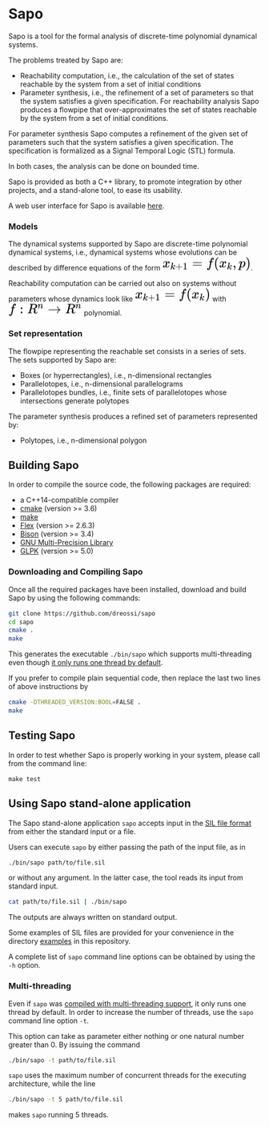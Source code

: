 # Sapo

Sapo is a tool for the formal analysis of discrete-time polynomial dynamical systems.

The problems treated by Sapo are:

- Reachability computation, i.e., the calculation of the set of states reachable by the system from a set of initial conditions
- Parameter synthesis, i.e., the refinement of a set of parameters so that the system satisfies a given specification.
  For reachability analysis Sapo produces a flowpipe that over-approximates the set of states reachable by the system from a set of initial conditions.

For parameter synthesis Sapo computes a refinement of the given set of parameters such that the system satisfies a given specification. The specification is formalized as a Signal Temporal Logic (STL) formula.

In both cases, the analysis can be done on bounded time.

Sapo is provided as both a C++ library, to promote integration by other projects, and a stand-alone tool, to ease its usability.

A web user interface for Sapo is available [here](https://github.com/LucaDorigo/webSapo).

### Models

The dynamical systems supported by Sapo are discrete-time polynomial dynamical systems, i.e., dynamical systems whose evolutions can be described by difference equations of the form <!-- $x_{k+1} = f(x_k,p)$ --> <img style="transform: translateY(0.1em); background: white;" src="svg/kukKgGlU7t.svg"/>.

Reachability computation can be carried out also on systems without parameters whose dynamics look like <!-- $x_{k+1} = f(x_k)$ --> <img style="transform: translateY(0.1em); background: white;" src="svg/O2tXhyFGXU.svg"/>  with <!-- $f : R^n \rightarrow R^n$ --> <img style="transform: translateY(0.1em); background: white;" src="svg/6nV9NfgdJZ.svg"/> polynomial.

### Set representation

The flowpipe representing the reachable set consists in a series of sets. The sets supported by Sapo are:

- Boxes (or hyperrectangles), i.e., n-dimensional rectangles
- Parallelotopes, i.e., n-dimensional parallelograms
- Parallelotopes bundles, i.e., finite sets of parallelotopes whose intersections generate polytopes

The parameter synthesis produces a refined set of parameters represented by:

- Polytopes, i.e., n-dimensional polygon

## <a name="buildsapo">Building Sapo</a>

In order to compile the source code, the following packages are required:

- a C++14-compatible compiler
- <a href="https://cmake.org/">cmake</a> (version >= 3.6)
- <a href="https://www.gnu.org/software/make/">make</a>
- <a href="https://github.com/westes/flex">Flex</a> (version >= 2.6.3)
- <a href="https://www.gnu.org/software/bison/manual">Bison</a> (version >= 3.4)
- <a href="https://gmplib.org">GNU Multi-Precision Library</a>
- <a href="https://www.gnu.org/software/glpk/">GLPK</a> (version >= 5.0)

### Downloading and Compiling Sapo<a id="compile-multithreading"></a>

Once all the required packages have been installed, download and build Sapo by using the following commands:

```sh
git clone https://github.com/dreossi/sapo
cd sapo
cmake .
make
```

This generates the executable `./bin/sapo` which supports multi-threading even though 
[it only runs one thread by default](#multithreading).

If you prefer to compile plain sequential code, then replace the last two lines of
above instructions by

```sh
cmake -DTHREADED_VERSION:BOOL=FALSE .
make
```

## Testing Sapo

In order to test whether Sapo is properly working in your system, please call from 
the command line:

```
make test
```

## Using Sapo stand-alone application
The Sapo stand-alone application `sapo` accepts input in the
[SIL file format](SIL.md) from either the standard input or a file.

Users can execute `sapo` by either passing the path of the input file, as in

```sh
./bin/sapo path/to/file.sil
```

or without any argument. In the latter case, the tool reads its input from 
standard input.

```sh
cat path/to/file.sil | ./bin/sapo
```

The outputs are always written on standard output.

Some examples of SIL files are provided for your convenience in the directory [examples](examples) in this repository.

A complete list of `sapo` command line options can be obtained by using the `-h` option.


### Multi-threading<a id="multithreading"></a>

Even if `sapo` was [compiled with multi-threading support](#compile-multithreading), it only runs one thread 
by default. In order to increase the number of threads, use the `sapo` command line option `-t`. 

This option can take as parameter either nothing or one natural number greater than 0. By issuing the command
```sh
./bin/sapo -t path/to/file.sil
```
`sapo` uses the maximum number of concurrent threads for the executing architecture, while the line
```sh
./bin/sapo -t 5 path/to/file.sil
```
makes `sapo` running 5 threads. 
